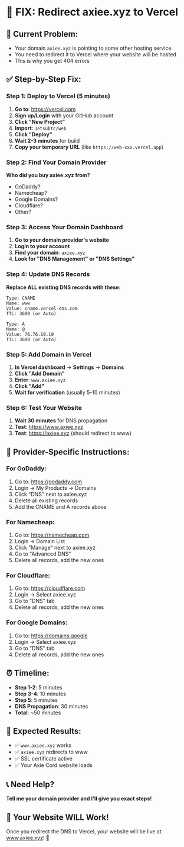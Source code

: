 # 🔧 FIX: Redirect axiee.xyz to Vercel

## 🚨 Current Problem:
- Your domain `axiee.xyz` is pointing to some other hosting service
- You need to redirect it to Vercel where your website will be hosted
- This is why you get 404 errors

## ✅ Step-by-Step Fix:

### Step 1: Deploy to Vercel (5 minutes)
1. **Go to**: https://vercel.com
2. **Sign up/Login** with your GitHub account
3. **Click "New Project"**
4. **Import**: `Jetsubtc/web`
5. **Click "Deploy"**
6. **Wait 2-3 minutes** for build
7. **Copy your temporary URL** (like `https://web-xxx.vercel.app`)

### Step 2: Find Your Domain Provider
**Who did you buy axiee.xyz from?**
- GoDaddy?
- Namecheap?
- Google Domains?
- Cloudflare?
- Other?

### Step 3: Access Your Domain Dashboard
1. **Go to your domain provider's website**
2. **Login to your account**
3. **Find your domain**: `axiee.xyz`
4. **Look for "DNS Management" or "DNS Settings"**

### Step 4: Update DNS Records
**Replace ALL existing DNS records with these:**

```
Type: CNAME
Name: www
Value: cname.vercel-dns.com
TTL: 3600 (or Auto)

Type: A
Name: @
Value: 76.76.19.19
TTL: 3600 (or Auto)
```

### Step 5: Add Domain in Vercel
1. **In Vercel dashboard** → **Settings** → **Domains**
2. **Click "Add Domain"**
3. **Enter**: `www.axiee.xyz`
4. **Click "Add"**
5. **Wait for verification** (usually 5-10 minutes)

### Step 6: Test Your Website
1. **Wait 30 minutes** for DNS propagation
2. **Test**: https://www.axiee.xyz
3. **Test**: https://axiee.xyz (should redirect to www)

## 🔧 Provider-Specific Instructions:

### For GoDaddy:
1. Go to: https://godaddy.com
2. Login → My Products → Domains
3. Click "DNS" next to axiee.xyz
4. Delete all existing records
5. Add the CNAME and A records above

### For Namecheap:
1. Go to: https://namecheap.com
2. Login → Domain List
3. Click "Manage" next to axiee.xyz
4. Go to "Advanced DNS"
5. Delete all records, add the new ones

### For Cloudflare:
1. Go to: https://cloudflare.com
2. Login → Select axiee.xyz
3. Go to "DNS" tab
4. Delete all records, add the new ones

### For Google Domains:
1. Go to: https://domains.google
2. Login → Select axiee.xyz
3. Go to "DNS" tab
4. Delete all records, add the new ones

## ⏰ Timeline:
- **Step 1-2**: 5 minutes
- **Step 3-4**: 10 minutes
- **Step 5**: 5 minutes
- **DNS Propagation**: 30 minutes
- **Total**: ~50 minutes

## 🎯 Expected Results:
- ✅ `www.axiee.xyz` works
- ✅ `axiee.xyz` redirects to www
- ✅ SSL certificate active
- ✅ Your Axie Cord website loads

## 📞 Need Help?
**Tell me your domain provider and I'll give you exact steps!**

## 🚀 Your Website WILL Work!

Once you redirect the DNS to Vercel, your website will be live at www.axiee.xyz! 🎯 